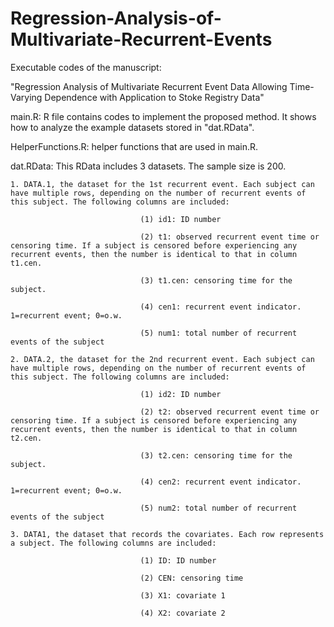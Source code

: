 # Regression-Analysis-of-Multivariate-Recurrent-Events
Executable codes of the manuscript:

"Regression Analysis of Multivariate Recurrent Event Data Allowing Time-Varying Dependence with Application to Stoke Registry Data"

main.R: R file contains codes to implement the proposed method. It shows how to analyze the example datasets stored in "dat.RData".

HelperFunctions.R: helper functions that are used in main.R.

dat.RData: This RData includes 3 datasets. The sample size is 200.

	1. DATA.1, the dataset for the 1st recurrent event. Each subject can have multiple rows, depending on the number of recurrent events of this subject. The following columns are included:

                                 (1) id1: ID number

                                 (2) t1: observed recurrent event time or censoring time. If a subject is censored before experiencing any recurrent events, then the number is identical to that in column t1.cen.

                                 (3) t1.cen: censoring time for the subject. 

                                 (4) cen1: recurrent event indicator. 1=recurrent event; 0=o.w.

                                 (5) num1: total number of recurrent events of the subject

	2. DATA.2, the dataset for the 2nd recurrent event. Each subject can have multiple rows, depending on the number of recurrent events of this subject. The following columns are included:

                                 (1) id2: ID number

                                 (2) t2: observed recurrent event time or censoring time. If a subject is censored before experiencing any recurrent events, then the number is identical to that in column t2.cen.

                                 (3) t2.cen: censoring time for the subject. 

                                 (4) cen2: recurrent event indicator. 1=recurrent event; 0=o.w.

                                 (5) num2: total number of recurrent events of the subject

	3. DATA1, the dataset that records the covariates. Each row represents a subject. The following columns are included:

                                 (1) ID: ID number

                                 (2) CEN: censoring time

                                 (3) X1: covariate 1

                                 (4) X2: covariate 2
